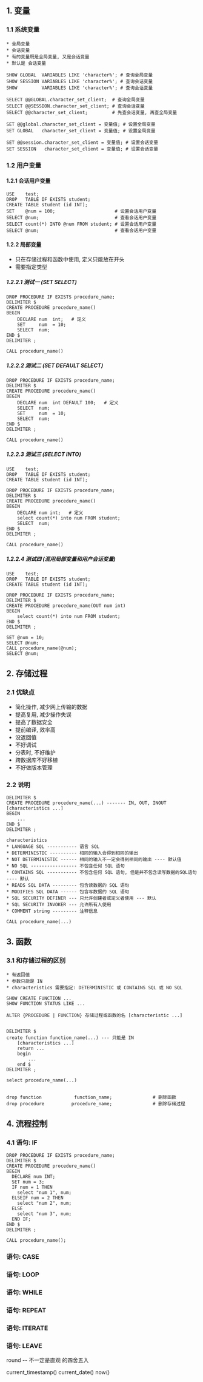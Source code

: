 
## 1. 变量
### 1.1 系统变量
```
* 全局变量
* 会话变量
* 有的变量既是全局变量, 又是会话变量
* 默认是 会话变量

SHOW GLOBAL  VARIABLES LIKE 'character%'; # 查询全局变量
SHOW SESSION VARIABLES LIKE 'character%'; # 查询会话变量
SHOW         VARIABLES LIKE 'character%'; # 查询会话变量

SELECT @@GLOBAL.character_set_client;  # 查询全局变量
SELECT @@SESSION.character_set_client; # 查询会话变量
SELECT @@character_set_client;         # 先查会话变量, 再查全局变量

SET @@global.character_set_client = 变量值; # 设置全局变量
SET GLOBAL   character_set_client = 变量值; # 设置全局变量

SET @@session.character_set_client = 变量值; # 设置会话变量
SET SESSION   character_set_client = 变量值; # 设置会话变量
```

### 1.2 用户变量
#### 1.2.1 会话用户变量
```
USE    test;
DROP   TABLE IF EXISTS student;
CREATE TABLE student (id INT);
SET    @num = 100;                      # 设置会话用户变量
SELECT @num;                            # 查看会话用户变量
SELECT count(*) INTO @num FROM student; # 设置会话用户变量
SELECT @num;                            # 查看会话用户变量
```

#### 1.2.2 局部变量
* 只在存储过程和函数中使用, 定义只能放在开头
* 需要指定类型

##### 1.2.2.1 测试一 (SET SELECT)
```
DROP PROCEDURE IF EXISTS procedure_name;
DELIMITER $
CREATE PROCEDURE procedure_name()
BEGIN
    DECLARE num  int;   # 定义
    SET     num  = 10;
    SELECT  num;
END $
DELIMITER ;

CALL procedure_name()
```

##### 1.2.2.2 测试二 (SET DEFAULT SELECT)
```
DROP PROCEDURE IF EXISTS procedure_name;
DELIMITER $
CREATE PROCEDURE procedure_name()
BEGIN
    DECLARE num  int DEFAULT 100;   # 定义
    SELECT  num;
    SET     num  = 10;
    SELECT  num;
END $
DELIMITER ;

CALL procedure_name()
```

##### 1.2.2.3 测试三 (SELECT INTO)
```
USE    test;
DROP   TABLE IF EXISTS student;
CREATE TABLE student (id INT);
    
DROP PROCEDURE IF EXISTS procedure_name;
DELIMITER $
CREATE PROCEDURE procedure_name()
BEGIN
    DECLARE num int;   # 定义
    select count(*) into num FROM student;
    SELECT  num;
END $
DELIMITER ;

CALL procedure_name()
```

##### 1.2.2.4 测试四 (混用局部变量和用户会话变量)
```
USE    test;
DROP   TABLE IF EXISTS student;
CREATE TABLE student (id INT);
    
DROP PROCEDURE IF EXISTS procedure_name;
DELIMITER $
CREATE PROCEDURE procedure_name(OUT num int)
BEGIN
    select count(*) into num FROM student;
END $
DELIMITER ;

SET @num = 10;
SELECT @num;
CALL procedure_name(@num);
SELECT @num;
```

## 2. 存储过程
### 2.1 优缺点
* 简化操作, 减少网上传输的数据
* 提高复用, 减少操作失误
* 提高了数据安全 
* 提前编译, 效率高
* 没返回值
* 不好调试
* 分表时, 不好维护
* 跨数据库不好移植
* 不好做版本管理

### 2.2 说明
```
DELIMITER $
CREATE PROCEDURE procedure_name(...) ------- IN, OUT, INOUT
[characteristics ...]
BEGIN
    ...
END $
DELIMITER ;

characteristics
* LANGUAGE SQL ----------- 语言 SQL
* DETERMINISTIC ---------- 相同的输入会得到相同的输出
* NOT DETERMINISTIC ------ 相同的输入不一定会得到相同的输出 ---- 默认值
* NO SQL ----------------- 不包含任何 SQL 语句
* CONTAINS SQL ----------- 不包含任何 SQL 语句, 但是并不包含读写数据的SQL语句 ---- 默认
* READS SQL DATA --------- 包含读数据的 SQL 语句
* MODIFIES SQL DATA ------ 包含写数据的 SQL 语句
* SQL SECURITY DEFINER --- 只允许创建者或定义者使用 --- 默认
* SQL SECURITY INVOKER --- 允许所有人使用
* COMMENT string --------- 注释信息

CALL procedure_name(...)
```

## 3. 函数
### 3.1 和存储过程的区别
```
* 有返回值
* 参数只能是 IN
* characteristics 需要指定: DETERMINISTIC 或 CONTAINS SQL 或 NO SQL

SHOW CREATE FUNCTION ...
SHOW FUNCTION STATUS LIKE ...

ALTER {PROCEDURE | FUNCTION} 存储过程或函数的名 [characteristic ...]


DELIMITER $
create function function_name(...) --- 只能是 IN
    [characteristics ...]
    return ...
    begin
        ...
    end $
DELIMITER ;

select procedure_name(...)


drop function            function_name;               # 删除函数
drop procedure          procedure_name;               # 删除存储过程
```

## 4. 流程控制
### 4.1  语句: IF
```
DROP PROCEDURE IF EXISTS procedure_name;
DELIMITER $
CREATE PROCEDURE procedure_name()
BEGIN
  DECLARE num INT;
  SET num = 3;
  IF num = 1 THEN
    select "num 1", num;
  ELSEIF num = 2 THEN
    select "num 2", num;
  ELSE
    select "num 3", num;
  END IF;
END $
DELIMITER ;

CALL procedure_name();
```

### 语句: CASE
### 语句: LOOP
### 语句: WHILE
### 语句: REPEAT
### 语句: ITERATE
### 语句: LEAVE

round -- 不一定是直观 的四舍五入

current_timestamp()
current_date()
now()
